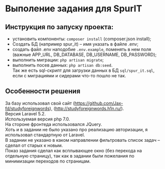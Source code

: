 # Выполение задания для SpurIT

## Инструкция по запуску проекта:
- установить компоненты: `composer install` (composer.json install);
- Создать БД (например spur_it) – имя указать в файле .env;
- создать файл .env наподобие `.env.example`, поменять в нем поля (важные APP_URL, DB_DATABASE, DB_USERNAME, DB_PASSWORD);
- выполнить миграции: `php artisan migrate`;
- выполнить посев данных: `php artisan db:seed`.  
Так же есть sql-скрипт для загрузки данных в БД `sql/spur_it.sql`, если с миграциями и сидерами что-то пошло не так.   

## Особенности решения
За базу использовал свой сайт (https://github.com/Jax-fd/studyforeignwords), (http://studyforeignwords.h1n.ru/).  
Версия Laravel 5.2.  
Используемая версия php 7.0.  
На стороне фронтеда использовался JQuery.  
Хоть и в задании не было указано про реализацию авторизации, я использовал стандартную от Laravel.  
В задании не указано в каком направлении фильтровать список задач – сделал от старых к новым.  
Показ задания сделал как всплывающее окно (без перехода на отдельную страницу), так как в задании были пожелания по минимизации переходов по страницам.